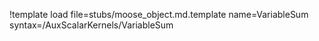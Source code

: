 !template load file=stubs/moose_object.md.template name=VariableSum syntax=/AuxScalarKernels/VariableSum